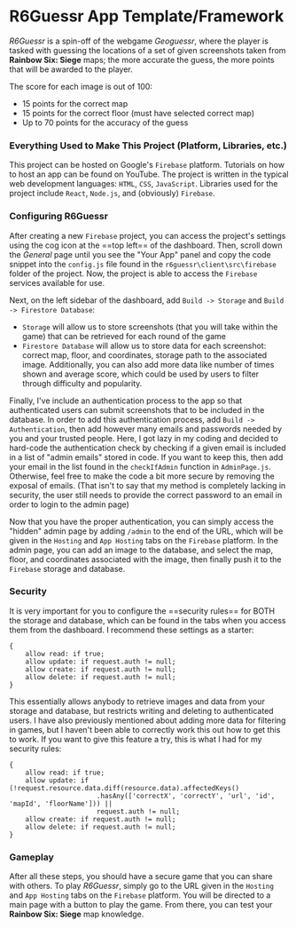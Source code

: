 # R6Guessr App Template/Framework
*R6Guessr* is a spin-off of the webgame *Geoguessr*, where the player is tasked with guessing the locations of a set of given screenshots taken from **Rainbow Six: Siege** maps; the more accurate the guess, the more points that will be awarded to the player.

The score for each image is out of 100:
- 15 points for the correct map
- 15 points for the correct floor (must have selected correct map)
- Up to 70 points for the accuracy of the guess

### Everything Used to Make This Project (Platform, Libraries, etc.)
This project can be hosted on Google's `Firebase` platform. Tutorials on how to host an app can be found on YouTube. The project is written in the typical web development languages: `HTML`, `CSS`, `JavaScript`. Libraries used for the project include `React`, `Node.js`, and (obviously) `Firebase`.

### Configuring R6Guessr
After creating a new ``Firebase`` project, you can access the project's settings using the cog icon at the ==top left== of the dashboard. Then, scroll down the *General* page until you see the "Your App" panel and copy the code snippet into the `config.js` file found in the `r6guessr\client\src\firebase` folder of the project.
Now, the project is able to access the `Firebase` services available for use.

Next, on the left sidebar of the dashboard, add `Build -> Storage` and `Build -> Firestore Database`:
- `Storage` will allow us to store screenshots (that you will take within the game) that can be retrieved for each round of the game
- `Firestore Database` will allow us to store data for each screenshot: correct map, floor, and coordinates, storage path to the associated image. Additionally, you can also add more data like number of times shown and average score, which could be used by users to filter through difficulty and popularity.

Finally, I've include an authentication process to the app so that authenticated users can submit screenshots that to be included in the database. In order to add this authentication process, add `Build -> Authentication`, then add however many emails and passwords needed by you and your trusted people. Here, I got lazy in my coding and decided to hard-code the authentication check by checking if a given email is included in a list of "admin emails" stored in code. If you want to keep this, then add your email in the list found in the `checkIfAdmin` function in `AdminPage.js`. Otherwise, feel free to make the code a bit more secure by removing the exposal of emails. (That isn't to say that my method is completely lacking in security, the user still needs to provide the correct password to an email in order to login to the admin page)

Now that you have the proper authentication, you can simply access the "hidden" admin page by adding `/admin` to the end of the URL, which will be given in the `Hosting` and `App Hosting` tabs on the `Firebase` platform. In the admin page, you can add an image to the database, and select the map, floor, and coordinates associated with the image, then finally push it to the `Firebase` storage and database.

### Security
It is very important for you to configure the ==security rules== for BOTH the storage and database, which can be found in the tabs when you access them from the dashboard. I recommend these settings as a starter:
```
{
    allow read: if true;
    allow update: if request.auth != null;
    allow create: if request.auth != null;
    allow delete: if request.auth != null;
}
```
This essentially allows anybody to retrieve images and data from your storage and database, but restricts writing and deleting to authenticated users.
I have also previously mentioned about adding more data for filtering in games, but I haven't been able to correctly work this out how to get this to work. If you want to give this feature a try, this is what I had for my security rules:
```
{
    allow read: if true;
    allow update: if (!request.resource.data.diff(resource.data).affectedKeys()
                      .hasAny(['correctX', 'correctY', 'url', 'id', 'mapId', 'floorName'])) ||
                      request.auth != null;
    allow create: if request.auth != null;
    allow delete: if request.auth != null;
}
```

### Gameplay
After all these steps, you should have a secure game that you can share with others. To play *R6Guessr*, simply go to the URL given in the `Hosting` and `App Hosting` tabs on the `Firebase` platform. You will be directed to a main page with a button to play the game. From there, you can test your **Rainbow Six: Siege** map knowledge.